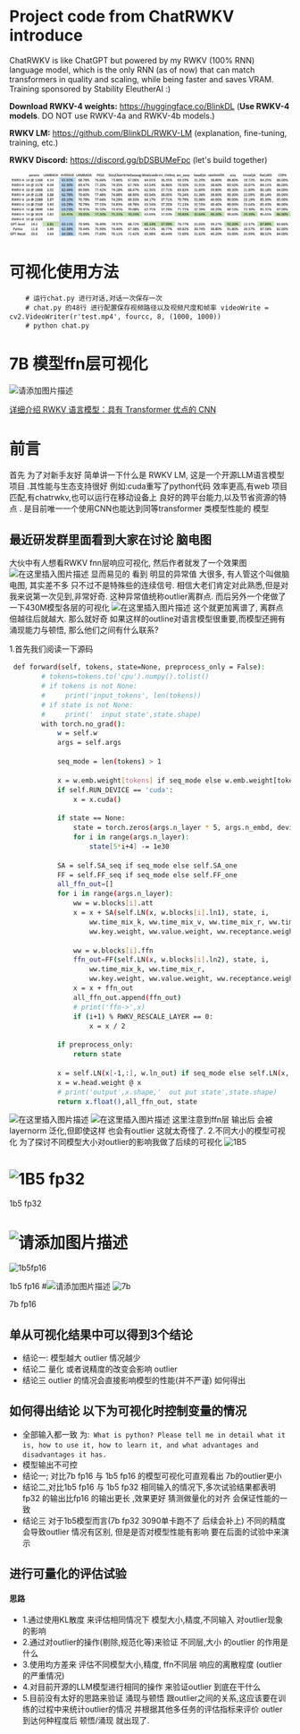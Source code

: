 # Project code from  ChatRWKV introduce


ChatRWKV is like ChatGPT but powered by my RWKV (100% RNN) language model, which is the only RNN (as of now) that can match transformers in quality and scaling, while being faster and saves VRAM. Training sponsored by Stability EleutherAI :)

**Download RWKV-4 weights:** https://huggingface.co/BlinkDL (**Use RWKV-4 models**. DO NOT use RWKV-4a and RWKV-4b models.)

**RWKV LM:** https://github.com/BlinkDL/RWKV-LM (explanation, fine-tuning, training, etc.)

**RWKV Discord:** https://discord.gg/bDSBUMeFpc (let's build together)

![RWKV-eval](RWKV-eval.png)



# 可视化使用方法
  
  		# 运行chat.py 进行对话,对话一次保存一次
		# chat.py 的48行 进行配置保存视频路径以及视频尺度和帧率 videoWrite = cv2.VideoWriter(r'test.mp4', fourcc, 8, (1000, 1000)) 
		# python chat.py 


# 7B 模型ffn层可视化

![请添加图片描述](https://img-blog.csdnimg.cn/aa4eb63d3ce640079f882f6f7640d8c1.gif) 

[详细介绍 RWKV 语言模型：具有 Transformer 优点的 CNN](https://blog.csdn.net/weixin_49139876/article/details/129869814?csdn_share_tail=%7B%22type%22:%22blog%22,%22rType%22:%22article%22,%22rId%22:%22129869814%22,%22source%22:%22weixin_49139876%22%7D)
# 前言
首先 为了对新手友好 简单讲一下什么是 RWKV LM, 这是一个开源LLM语言模型项目 .其性能与生态支持很好 例如:cuda重写了python代码 效率更高,有web 项目匹配,有chatrwkv,也可以运行在移动设备上 良好的跨平台能力,以及节省资源的特点 . 
	是目前唯一一个使用CNN也能达到同等transformer 类模型性能的 模型 

## 最近研发群里面看到大家在讨论 脑电图
大伙中有人想看RWKV fnn层响应可视化, 然后作者就发了一个效果图
![在这里插入图片描述](https://img-blog.csdnimg.cn/b600bc21be514c65811e0319522aa3e2.gif)
显而易见的 看到 明显的异常值 大很多, 有人管这个叫做脑电图, 其实差不多 只不过不是特殊些的连续信号.  相信大老们肯定对此熟悉,但是对我来说第一次见到,非常好奇. 这种异常值统称outlier离群点.   而后另外一个佬做了一下430M模型各层的可视化
![在这里插入图片描述](https://img-blog.csdnimg.cn/f070531343cf443b84995ce00961e0b1.gif)
这个就更加离谱了, 离群点倍越往后就越大. 那么就好奇 如果这样的outline对语言模型很重要,而模型还拥有涌现能力与顿悟, 那么他们之间有什么联系?

1.首先我们阅读一下源码

```bash
 def forward(self, tokens, state=None, preprocess_only = False):
        # tokens=tokens.to('cpu').numpy().tolist()
        # if tokens is not None:
        #     print('input_tokens', len(tokens))
        # if state is not None:
        #     print('  input state',state.shape)
        with torch.no_grad():
            w = self.w
            args = self.args

            seq_mode = len(tokens) > 1

            x = w.emb.weight[tokens] if seq_mode else w.emb.weight[tokens[-1]]
            if self.RUN_DEVICE == 'cuda':
                x = x.cuda()

            if state == None:
                state = torch.zeros(args.n_layer * 5, args.n_embd, device=self.RUN_DEVICE)
                for i in range(args.n_layer):
                    state[5*i+4] -= 1e30

            SA = self.SA_seq if seq_mode else self.SA_one
            FF = self.FF_seq if seq_mode else self.FF_one
            all_ffn_out=[]
            for i in range(args.n_layer):
                ww = w.blocks[i].att
                x = x + SA(self.LN(x, w.blocks[i].ln1), state, i,
                    ww.time_mix_k, ww.time_mix_v, ww.time_mix_r, ww.time_first, ww.time_decay,
                    ww.key.weight, ww.value.weight, ww.receptance.weight, ww.output.weight)

                ww = w.blocks[i].ffn
                ffn_out=FF(self.LN(x, w.blocks[i].ln2), state, i,
                    ww.time_mix_k, ww.time_mix_r,
                    ww.key.weight, ww.value.weight, ww.receptance.weight)
                x = x + ffn_out
                all_ffn_out.append(ffn_out)
                # print('ffn->',x)
                if (i+1) % RWKV_RESCALE_LAYER == 0:
                    x = x / 2

            if preprocess_only:
                return state

            x = self.LN(x[-1,:], w.ln_out) if seq_mode else self.LN(x, w.ln_out)
            x = w.head.weight @ x
            # print('output',x.shape,'  out put state',state.shape)
            return x.float(),all_ffn_out, state
```
![在这里插入图片描述](https://img-blog.csdnimg.cn/3c29bcf3c97a48c5a5f1b5973659b4bb.png)
![在这里插入图片描述](https://img-blog.csdnimg.cn/4304a1a763274dfd99f30db062823593.png)
这里注意到ffn层 输出后 会被layernorm 泛化,但即使这样 也会有outlier 这就太奇怪了.
2.不同大小的模型可视化
为了探讨不同模型大小对outlier的影响我做了后续的可视化
![1B5](https://user-images.githubusercontent.com/65523997/233818846-a5d7cd39-6ba9-421a-873e-58d341adfd0c.gif)

 # ![1B5 fp32](https://img-blog.csdnimg.cn/f90f23b96ae941079f198c8f9cd77bb0.gif)
1b5 fp32
# ![请添加图片描述](https://img-blog.csdnimg.cn/5528b49f2ac34e519f38394883965283.gif)
![1b5fp16](https://user-images.githubusercontent.com/65523997/233818854-7f62eb14-71e4-47ff-a683-25c709b6c6d4.gif)

1b5 fp16
#![请添加图片描述](https://img-blog.csdnimg.cn/99993f0d34e34365888175b85195a51b.gif)
![7b](https://user-images.githubusercontent.com/65523997/233818859-a0a04c46-528f-4453-8981-a6c4f79c4fad.gif)

7b fp16
## 单从可视化结果中可以得到3个结论
 - 结论一: 模型越大 outlier 情况越少
 - 结论二 量化 或者说精度的改变会影响 outlier
 - 结论三 outlier 的情况会直接影响模型的性能(并不严谨)
如何得出
## 如何得出结论 以下为可视化时控制变量的情况 
 - 全部输入都一致 为:` What is python? Please tell me in detail what it is, how to use it, how to learn it, and what advantages and disadvantages it has.`
 - 模型输出不可控
 - 结论一; 对比7b fp16 与 1b5 fp16 的模型可视化可直观看出 7b的outlier更小
 - 结论二,对比1b5 fp16 与 1b5 fp32 相同输入的情况下,多次试验结果都表明fp32 的输出比fp16 的输出更长 ,效果更好 猜测做量化的对齐 会保证性能的一致
 - 结论三  对于1b5模型而言(7b fp32 3090单卡跑不了 后续会补上) 不同的精度会导致outlier 情况有区别,  但是是否对模型性能有影响 要在后面的试验中来演示

## 进行可量化的评估试验
   #### 思路
- 1.通过使用KL散度 来评估相同情况下 模型大小,精度,不同输入 对outlier现象的影响
- 2.通过对outlier的操作(剔除,规范化等)来验证 不同层,大小 的outlier 的作用是什么
- 3.使用均方差来 评估不同模型大小,精度, ffn不同层 响应的离散程度 (outlier 的严重情况)
- 4.对目前开源的LLM模型进行相同的操作 来验证outlier 到底在干什么
- 5.目前没有太好的思路来验证 涌现与顿悟 跟outlier之间的关系,这应该要在训练的过程中来统计outlier的情况 并根据其他多任务的评估指标来评价 outler 到达何种程度后 顿悟/涌现 就出现了.


